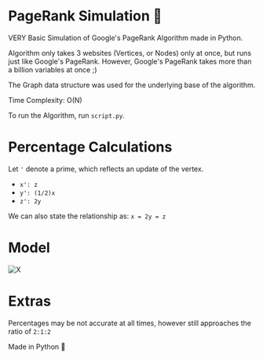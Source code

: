 # PageRank Simulation 🥇

VERY Basic Simulation of Google's PageRank Algorithm made in Python.

Algorithm only takes 3 websites (Vertices, or Nodes) only at once, but runs just like Google's PageRank. However, Google's PageRank takes more than a billion variables at once ;) 

The Graph data structure was used for the underlying base of the algorithm. 

Time Complexity: O(N)

To run the Algorithm, run `script.py`.

# Percentage Calculations

Let `'` denote a prime, which reflects an update of the vertex. 

- `x': z`
- `y': (1/2)x` 
- `z': 2y`

We can also state the relationship as:
`x = 2y = z`

# Model 

![X](https://user-images.githubusercontent.com/68164588/116796548-49d8b300-aaab-11eb-8ddb-41fec7242c83.png)


# Extras 

Percentages may be not accurate at all times, however still approaches the ratio of `2:1:2`

Made in Python 🐍

